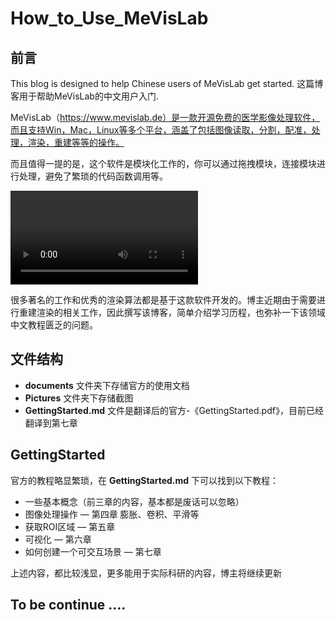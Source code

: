 # How_to_Use_MeVisLab
## 前言
This blog is designed to help Chinese users of MeVisLab get started.
这篇博客用于帮助MeVisLab的中文用户入门.

MeVisLab（https://www.mevislab.de）是一款开源免费的医学影像处理软件，而且支持Win，Mac，Linux等多个平台，涵盖了包括图像读取，分割，配准，处理，渲染，重建等等的操作。

而且值得一提的是，这个软件是模块化工作的，你可以通过拖拽模块，连接模块进行处理，避免了繁琐的代码函数调用等。

<video src="https://www.mevislab.de/fileadmin/mevislab/daten/Movies/MeVisLab%20final_11112019_web.mp4"></video>

很多著名的工作和优秀的渲染算法都是基于这款软件开发的。博主近期由于需要进行重建渲染的相关工作，因此撰写该博客，简单介绍学习历程，也弥补一下该领域中文教程匮乏的问题。

## 文件结构
- **documents** 文件夹下存储官方的使用文档
- **Pictures** 文件夹下存储截图
- **GettingStarted.md** 文件是翻译后的官方-《GettingStarted.pdf》，目前已经翻译到第七章

## GettingStarted

官方的教程略显繁琐，在 **GettingStarted.md** 下可以找到以下教程：

- 一些基本概念（前三章的内容，基本都是废话可以忽略）
- 图像处理操作 — 第四章 膨胀、卷积、平滑等
- 获取ROI区域 — 第五章
- 可视化 — 第六章
- 如何创建一个可交互场景 — 第七章

上述内容，都比较浅显，更多能用于实际科研的内容，博主将继续更新

## To be continue .... 
